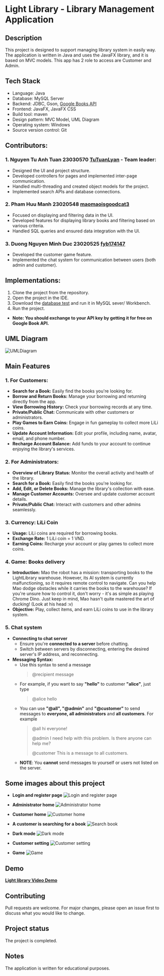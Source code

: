# Light Library - Library Management Application

## Description

This project is designed to support managing library system in easily way.
The application is written in Java and uses the JavaFX library, and it is based on MVC models.
This app has 2 role to access are Customer and Admin.

## Tech Stack

- Language: Java
- Database: MySQL Server
- Backend: JDBC, Gson, [Google Books API](https://developers.google.com/books)
- Frontend: JavaFX, JavaFX CSS
- Build tool: maven
- Design pattern: MVC Model, UML Diagram
- Operating system: Windows
- Source version control: Git

## Contributors:
### 1. Nguyen Tu Anh Tuan 23030570 [**TuTuanLyan**](https://github.com/TuTuanLyan/) - Team leader:

- Designed the UI and project structure.
- Developed controllers for pages and implemented inter-page communication.
- Handled multi-threading and created object models for the project.
- Implemented search APIs and database connections. 
### 2. Pham Huu Manh 23020548 [**maomaoisgoodcat3**](https://github.com/maomaoisgoodcat3)

- Focused on displaying and filtering data in the UI.
- Developed features for displaying library books and filtering based on various criteria.
- Handled SQL queries and ensured data integration with the UI.

### 3. Duong Nguyen Minh Duc 23020525 [**fyb174147**](https://github.com/fyb174147)
- Developed the customer game feature.
- Implemented the chat system for communication between users (both admin and customer).

## Implementations:
1. Clone the project from the repository.
2. Open the project in the IDE.
3. Download the [database test](https://github.com/TuTuanLyan/DataOOPLibraryProject/blob/master/LightLibraryData.sql) and run it in MySQL sever/ Workbench.  
4. Run the project.
- **Note: You should exchange to your API key by getting it for free on Google Book API.**

## UML Diagram

![UMLDiagram](Assets/LightLibraryUML.png)

## Main Features

### 1. For Customers:
- **Search for a Book:** Easily find the books you're looking for.
- **Borrow and Return Books:** Manage your borrowing and returning directly from the app.
- **View Borrowing History:** Check your borrowing records at any time.
- **Private/Public Chat:** Communicate with other customers or administrators.
- **Play Games to Earn Coins:** Engage in fun gameplay to collect more LiLi coins.
- **Update Account Information:** Edit your profile, including name, avatar, email, and phone number.
- **Recharge Account Balance:** Add funds to your account to continue enjoying the library's services.

### 2. For Administrators:
- **Overview of Library Status:** Monitor the overall activity and health of the library.
- **Search for a Book:** Easily find the books you're looking for.
- **Add, Edit, or Delete Books:** Manage the library's collection with ease.
- **Manage Customer Accounts:** Oversee and update customer account details.
- **Private/Public Chat:** Interact with customers and other admins seamlessly.

### 3. Currency: LiLi Coin
- **Usage:** LiLi coins are required for borrowing books.
- **Exchange Rate:** 1 LiLi coin = 1 VND.
- **Earning Coins:** Recharge your account or play games to collect more coins.

### 4. Game: Books delivery
- **Introduction:** Mao the robot has a mission: transporting books to the LightLibrary warehouse. However, its AI system is currently malfunctioning, so it requires remote control to navigate. Can you help Mao dodge obstacles while it carries the books to the warehouse? If you're unsure how to control it, don't worry - it's as simple as playing Chrome Dino. Just keep in mind, Mao hasn't quite mastered the art of ducking! (Look at his head :v)
- **Objective:** Play, collect items, and earn LiLi coins to use in the library system.

### 5. Chat system
- **Connecting to chat server**
  + Ensure you're **connected to a server** before chatting.
  + Switch between servers by disconnecting, entering the desired server's IP address, and reconnecting.
- **Messaging Syntax:**
  + Use this syntax to send a message
    > @recipient message
  + For example, if you want to say **"hello"** to customer **"alice"**, just type
    > @alice hello
  + You can use **"@all", "@admin"** and **"@customer"** to send messages to **everyone, all administrators** and **all customers**. For example
    > @all hi everyone!
    > 
    > @admin I need help with this problem. Is there anyone can help me?
    > 
    > @customer This is a message to all customers.
  + **NOTE**: You **cannot** send messages to yourself or users not listed on the server.

## Some images about this project

- **Login and register page**
![Login and register page](Assets/Login.png)

- **Administrator home**
![Administrator home](Assets/AdminHome.png)

- **Customer home**
![Customer home](Assets/HomeCustomer.png)

- **A customer is searching for a book**
![Search book](Assets/IssueCustomer.png)

- **Dark mode**
![Dark mode](Assets/DarkAdminHome.png)

- **Customer setting**
![Customer setting](Assets/Setting.png)

- **Game**
![Game](Assets/Game.png)

## Demo
[**Light library Video Demo**](https://drive.google.com/drive/u/0/folders/1RFtEOsOYPGNiwfleJi0zSwGxXiCB9uEY)

## Contributing
Pull requests are welcome. For major changes, please open an issue first to discuss what you would like to change.

## Project status
The project is completed.

## Notes
The application is written for educational purposes.